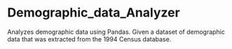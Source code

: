 # Demographic_data_Analyzer
Analyzes demographic data using Pandas. Given a dataset of demographic data that was extracted from the 1994 Census database. 
